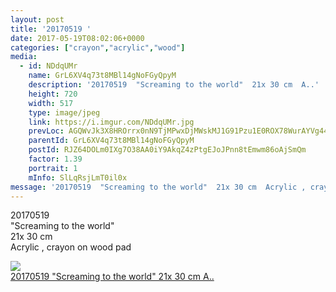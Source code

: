 ```yaml
---
layout: post
title: '20170519 ' 
date: 2017-05-19T08:02:06+0000 
categories: ["crayon","acrylic","wood"] 
media:
  - id: NDdqUMr
    name: GrL6XV4q73t8MBl14gNoFGyQpyM
    description: '20170519  "Screaming to the world"  21x 30 cm  A..'   
    height: 720
    width: 517
    type: image/jpeg
    link: https://i.imgur.com/NDdqUMr.jpg
    prevLoc: AGQWvJk3X8HROrrx0nN9TjMPwxDjMWskMJ1G91Pzu1E0ROX78WurAYVg449niL9zmYlO7lHD3L8LG4o1Tygr4plogPu8rD7g2x2kc6gyGyK004UXrgrKxDN1IqoYXklvmxF3A3BoV1M2HZ2lp6Gj70C8QYQl223mUlKgJM2Ooof3Rjr3JlYXcq3norBZp8uPLpGV65pMSm9VZNq4OjTD8MOPvnkRf8zpZqNkX2u65oxxnMyYFmq5LZrJR6fpOgGOXx9Xc0yB
    parentId: GrL6XV4q73t8MBl14gNoFGyQpyM
    postId: RJZ64DOLm0IXg7O38AA0iY9AkqZ4zPtgEJoJPnn8tEmwm86oAjSmQm
    factor: 1.39
    portrait: 1
    mInfo: SlLqRsjLmT0il0x
message: '20170519  "Screaming to the world"  21x 30 cm  Acrylic , crayon on w..'  
---
```


20170519  
"Screaming to the world"  
21x 30 cm  
Acrylic , crayon on wood pad


[//]: #media:  
<a href="https://i.imgur.com/NDdqUMr.jpg"><img class="postImage" src="https://i.imgur.com/NDdqUMrh.jpg" />  
20170519
"Screaming to the world"
21x 30 cm
A..  
 </a>   

